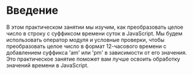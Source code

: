 # Введение

В этом практическом занятии мы изучим, как преобразовать целое число в строку с суффиксом времени суток в JavaScript. Мы будем использовать оператор модуля и условные проверки, чтобы преобразовать целое число в формат 12-часового времени с добавлением суффикса 'am' или 'pm' в зависимости от его значения. Это практическое занятие поможет вам лучше освоить обработку значений времени в JavaScript.
